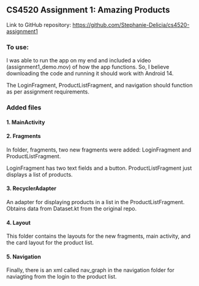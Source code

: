## CS4520 Assignment 1: Amazing Products

Link to GitHub repository: https://github.com/Stephanie-Delicia/cs4520-assignment1

### To use:

I was able to run the app on my end and included a video (assignment1_demo.mov) of how the app functions. 
So, I believe downloading the code and running it should work with Android 14.

The LoginFragment, ProductListFragment, and navigation should function as per assignment requirements. 

### Added files

#### 1. MainActivity

#### 2. Fragments

In folder, fragments, two new fragments were added: LoginFragment and ProductListFragment.

LoginFragment has two text fields and a button. ProductListFragment just displays a list of products.

#### 3. RecyclerAdapter

An adapter for displaying products in a list in the ProductListFragment. Obtains data from Dataset.kt from the original repo.

#### 4. Layout

This folder contains the layouts for the new fragments, main activity, and the card layout for the product list.


#### 5. Navigation

Finally, there is an xml called nav_graph in the navigation folder for naviagting from the login to the product list. 
